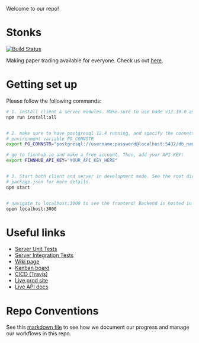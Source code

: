 Welcome to our repo!

# Stonks
[![Build Status](https://travis-ci.com/cs130-w21/19.svg?branch=master)](https://travis-ci.com/cs130-w21/19)

Making paper trading available for everyone. Check us out [here](http://stonks.us-west-1.elasticbeanstalk.com/).

# Getting set up

Please follow the following commands:

```sh
# 1. install client & server modules. Make sure to use node v12.19.0 as stated in .nvmrc
npm run install:all


# 2. make sure to have postgresql 12.4 running, and specify the connection string in the 
# environment variable PG_CONNSTR
export PG_CONNSTR="postgresql://username:password@localhost:5432/db_name"

# go to finnhub.io and make a free account. Then, add your API KEY:
export FINNHUB_API_KEY="YOUR_API_KEY_HERE"


# 3. Start both client and server in development mode. See the root directory
# package.json for more details.
npm start


# navigate to localhost:3000 to see the frontend! Backend is hosted in port 8080 (default)
open localhost:3000
```

# Useful links

- [Server Unit Tests](./server/test/unit)
- [Server Integration Tests](./server/test/integration)
- [Wiki page](https://github.com/cs130-w21/19/wiki)
- [Kanban board](https://github.com/cs130-w21/19/projects/1)
- [CICD (Travis)](https://travis-ci.com/github/cs130-w21/19)
- [Live prod site](http://stonks.us-west-1.elasticbeanstalk.com/)
- [Live API docs](http://stonks.us-west-1.elasticbeanstalk.com/docs)

# Repo Conventions

See this [markdown file](REPO_CONVENTIONS.md) to see how we document our progress and manage our workflows in this repo.
